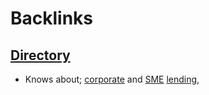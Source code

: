 
# Backlinks
## [Directory](<Directory.md>)
- Knows about; [corporate](<corporate.md>) and [SME](<SME.md>) [lending](<lending.md>),

